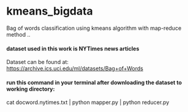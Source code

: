 # kmeans_bigdata
Bag of words classification using kmeans algorithm with map-reduce method ..

#### dataset used in this work is NYTimes news articles
Dataset can be found at: https://archive.ics.uci.edu/ml/datasets/Bag+of+Words

#### run this command in your terminal after downloading the dataset to working directory:
cat docword.nytimes.txt | python mapper.py | python reducer.py
